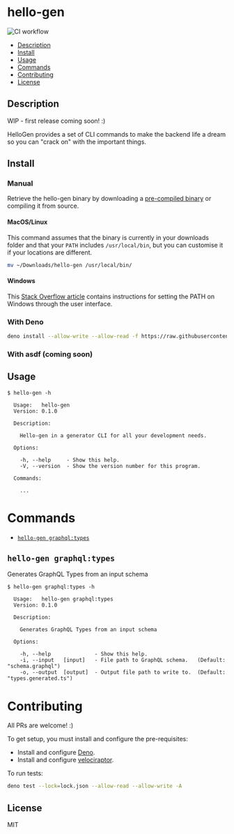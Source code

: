 # hello-gen

![CI workflow](https://github.com/jonnydgreen/hello-gen/workflows/CI%20workflow/badge.svg)

- [Description](#description)
- [Install](#install)
- [Usage](#usage)
- [Commands](#commands)
- [Contributing](#contributing)
- [License](#license)

## Description

WIP - first release coming soon! :)

HelloGen provides a set of CLI commands to make the backend life a dream so you
can "crack on" with the important things.

## Install

### Manual

Retrieve the hello-gen binary by downloading a
[pre-compiled binary](https://github.com/jonnydgreen/hello-gen/releases) or
compiling it from source.

#### MacOS/Linux

This command assumes that the binary is currently in your downloads folder and
that your `PATH` includes `/usr/local/bin`, but you can customise it if your
locations are different.

```sh
mv ~/Downloads/hello-gen /usr/local/bin/
```

#### Windows

This
[Stack Overflow article](https://stackoverflow.com/questions/1618280/where-can-i-set-path-to-make-exe-on-windows)
contains instructions for setting the PATH on Windows through the user
interface.

### With Deno

```sh
deno install --allow-write --allow-read -f https://raw.githubusercontent.com/jonnydgreen/hello-gen/main/src/hello-gen.ts
```

### With asdf (coming soon)

## Usage

```
$ hello-gen -h

  Usage:   hello-gen
  Version: 0.1.0

  Description:

    Hello-gen in a generator CLI for all your development needs.

  Options:

    -h, --help     - Show this help.
    -V, --version  - Show the version number for this program.

  Commands:

    ...
```

# Commands

- [`hello-gen graphql:types`](#hello-gen-graphqltypes)

## `hello-gen graphql:types`

Generates GraphQL Types from an input schema

```
$ hello-gen graphql:types -h

  Usage:   hello-gen graphql:types
  Version: 0.1.0

  Description:

    Generates GraphQL Types from an input schema

  Options:

    -h, --help              - Show this help.
    -i, --input   [input]   - File path to GraphQL schema.   (Default: "schema.graphql")
    -o, --output  [output]  - Output file path to write to.  (Default: "types.generated.ts")
```

# Contributing

All PRs are welcome! :)

To get setup, you must install and configure the pre-requisites:

- Install and configure
  [Deno](https://deno.land/manual/getting_started/installation).
- Install and configure
  [velociraptor](https://velociraptor.run/docs/installation/).

To run tests:

```sh
deno test --lock=lock.json --allow-read --allow-write -A
```

## License

MIT
